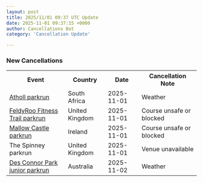 ```yaml
---
layout: post
title: 2025/11/01 09:37 UTC Update
date: 2025-11-01 09:37:15 +0000
author: Cancellations Bot
category: 'Cancellation Update'

---
```


<h3>New Cancellations</h3>
<div class='hscrollable'>
<table style='width: 100%'>
    <tr>
        <th>Event</th>
        <th>Country</th>
        <th>Date</th>
        <th>Cancellation Note</th>
    </tr>
    <tr>
        <td><a href="https://www.parkrun.co.za/atholl">Atholl parkrun</a></td>
        <td>South Africa</td>
        <td>2025-11-01</td>
        <td>Weather</td>
    </tr>
    <tr>
        <td><a href="https://www.parkrun.org.uk/feldyroofitnesstrail">FeldyRoo Fitness Trail parkrun</a></td>
        <td>United Kingdom</td>
        <td>2025-11-01</td>
        <td>Course unsafe or blocked</td>
    </tr>
    <tr>
        <td><a href="https://www.parkrun.ie/mallowcastle">Mallow Castle parkrun</a></td>
        <td>Ireland</td>
        <td>2025-11-01</td>
        <td>Course unsafe or blocked</td>
    </tr>
    <tr>
        <td>The Spinney parkrun</td>
        <td>United Kingdom</td>
        <td>2025-11-01</td>
        <td>Venue unavailable</td>
    </tr>
    <tr>
        <td><a href="https://www.parkrun.com.au/desconnorpark-juniors">Des Connor Park junior parkrun</a></td>
        <td>Australia</td>
        <td>2025-11-02</td>
        <td>Weather</td>
    </tr>
</table>
</div>
